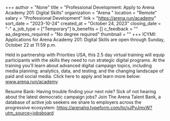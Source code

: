 +++
author = "None"
title = "Professional Development: Apply to Arena Academy 201: Digital Skills"
organization = "Arena "
location = "Remote"
salary = "Professional Development"
link = "https://arena.run/academy"
sort_date = "2023-10-24"
created_at = "October 24, 2023"
closing_date = "-"
a_job_type = ["Temporary"]
b_benefits = []
c_feedback = ""
aa_degrees_required = "No degree required"
thumbnail = ""
+++
ICYMI: Applications for Arena Academy 201: Digital Skills are open through Sunday, October 22 at 11:59 p.m.

Held in partnership with Priorities USA, this 2.5 day virtual training will equip participants with the skills they need to run strategic digital programs. At the training you’ll learn about advanced digital campaign topics, including media planning; analytics, data, and testing; and the changing landscape of paid and social media. Click here to apply and learn more below: www.arena.run/academy

Resume Bank: Having trouble finding your next role? Sick of not hearing about the latest democratic campaign jobs? Join The Arena Talent Bank, a database of active job seekers we share to employers across the progressive ecosystem: https://arenahq.typeform.com/to/vJPvJmvW?utm_source=jobsboard